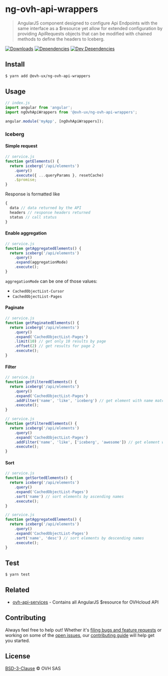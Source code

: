 # ng-ovh-api-wrappers

> AngularJS component designed to configure Api Endpoints with the same interface as a $resource yet allow for extended configuration by providing ApiRequests objects that can be modified with chained methods to define the headers to Iceberg.

[![Downloads](https://badgen.net/npm/dt/@ovh-ux/ng-ovh-api-wrappers)](https://npmjs.com/package/@ovh-ux/ng-ovh-api-wrappers) [![Dependencies](https://badgen.net/david/dep/ovh-ux/ng-ovh-api-wrappers)](https://npmjs.com/package/@ovh-ux/ng-ovh-api-wrappers?activeTab=dependencies) [![Dev Dependencies](https://badgen.net/david/dev/ovh-ux/ng-ovh-api-wrappers)](https://npmjs.com/package/@ovh-ux/ng-ovh-api-wrappers?activeTab=dependencies)

## Install

```sh
$ yarn add @ovh-ux/ng-ovh-api-wrappers
```

## Usage

```js
// index.js
import angular from 'angular';
import ngOvhApiWrappers from '@ovh-ux/ng-ovh-api-wrappers';

angular.module('myApp', [ngOvhApiWrappers]);
```

### Iceberg

#### Simple request

```js
// service.js
function getElements() {
  return iceberg('/api/elements')
    .query()
    .execute({ ...queryParams }, resetCache)
    .$promise;
}
```

Response is formatted like

<!-- eslint-skip -->
```js
{
  data // data returned by the API
  headers // response headers returned
  status // call status
}
```

#### Enable aggregation

```js
// service.js
function getAggregatedElements() {
  return iceberg('/api/elements')
    .query()
    .expand(aggregationMode)
    .execute();
}
```

`aggregationMode` can be one of those values:
* `CachedObjectList-Cursor`
* `CachedObjectList-Pages`

#### Paginate

```js
// service.js
function getPaginatedElements() {
  return iceberg('/api/elements')
    .query()
    .expand('CachedObjectList-Pages')
    .limit(10) // get only 10 results by page
    .offset(2) // get results for page 2
    .execute();
}
```

#### Filter

```js
// service.js
function getFilteredElements() {
  return iceberg('/api/elements')
    .query()
    .expand('CachedObjectList-Pages')
    .addFilter('name', 'like', 'iceberg') // get element with name matching iceberg
    .execute();
}
```

```js
// service.js
function getFilteredElements() {
  return iceberg('/api/elements')
    .query()
    .expand('CachedObjectList-Pages')
    .addFilter('name', 'like', ['iceberg', 'awesome']) // get element with name matching iceberg and awesome
    .execute();
}
```

#### Sort

```js
// service.js
function getSortedElements() {
  return iceberg('/api/elements')
    .query()
    .expand('CachedObjectList-Pages')
    .sort('name') // sort elements by ascending names
    .execute();
}
```

```js
// service.js
function getAggregatedElements() {
  return iceberg('/api/elements')
    .query()
    .expand('CachedObjectList-Pages')
    .sort('name', 'desc') // sort elements by descending names
    .execute();
}
```
## Test

```sh
$ yarn test
```

## Related

- [ovh-api-services](https://github.com/ovh-ux/ovh-api-services) - Contains all AngularJS $resource for OVHcloud API

## Contributing

Always feel free to help out! Whether it's [filing bugs and feature requests](https://github.com/ovh-ux/ng-ovh-api-wrappers/issues/new) or working on some of the [open issues](https://github.com/ovh-ux/ng-ovh-api-wrappers/issues), our [contributing guide](CONTRIBUTING.md) will help get you started.

## License

[BSD-3-Clause](LICENSE) © OVH SAS
